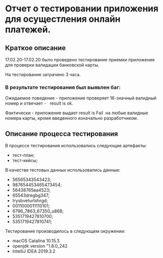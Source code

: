 # Отчет о тестировании приложения для осущестления онлайн  платежей.  
## Краткое описание 
 17.02.20-17.02.20 было проведено тестирование приемки приложения для проверки валидации банковской карты. 

На тестирование затрачено 3 часа. 

### В результате тестирования был выявлен баг: 
Ожидаемое поведение - приложение проверяет 16-значный валидный номер и отвечает -   result is ok. 

Фактически - приложение выдает result is Fail  на любые валидные номера карты, кроме введенного изначально разработчиком. 

## Описание процесса тестирования 

В процессе тестирования использовались следующие артефакты:
 - тест-план; 
- тест-кейсы; 


В качестве тестовых данных использовались данные: 
 - 56565343543423; 
 - 987654453465473454; 
 - 56438765ва4523; 
 - 65543dregbg347; 
 - trysbveturtshrgd; 
 - 0011000011110101; 
 - 6796_7863_67350_u868; 
 - 5351719427810700; 
 - 5351719427810741; 



Тестирование производилось в следующем окружении:
 - macOS Catalina 10.15.3
 - openjdk version "1.8.0_242
 - IntelliJ IDEA 2019.3.2


